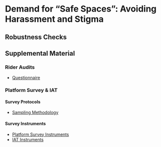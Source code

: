 # Demand for “Safe Spaces”: Avoiding Harassment and Stigma

## Robustness Checks

## Supplemental Material

### Rider Audits
- [Questionnaire](https://github.com/worldbank/rio-safe-space/blob/master/Supplemental%20Material/Rider%20audits/Questionnaire.md)

### Platform Survey & IAT

#### Survey Protocols
- [Sampling Methodology](https://github.com/worldbank/rio-safe-space/blob/master/Supplemental%20Material/Platform%20survey/Survey%20protocols/Sampling%20methodology.md)

#### Survey Instruments
- [Platform Survey Instruments](https://github.com/worldbank/rio-safe-space/tree/master/Supplemental%20Material/Platform%20survey/Survey%20instruments/Platform%20suvey%20questionnaire)
- [IAT Instruments](https://github.com/worldbank/rio-safe-space/blob/master/Supplemental%20Material/Platform%20survey/Survey%20instruments/IAT%20Instrument.md)


